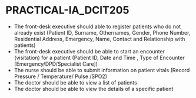 # PRACTICAL-IA_DCIT205
- The front-desk executive should able to register patients who do not already exist (Patient ID, Surname, Othernames, Gender, Phone Number, Residential Address, Emergency, Name, Contact and Relationship with patients)
- The front-desk executive should be able to start an encounter (visitation) for a patient (Patient ID, Date and Time , Type of Encounter [Emergency/DPD/Specialist Care])
- The nurse should be able to submit information on patient vitals (Record Pressure / Temperature/ Pulse /SPO2)
- The doctor should be able to view a list of patients
- The doctor should be able to view the details of a specific patient